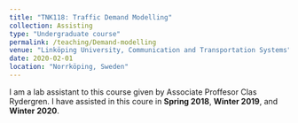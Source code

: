 ```yaml
---
title: "TNK118: Traffic Demand Modelling"
collection: Assisting
type: "Undergraduate course"
permalink: /teaching/Demand-modelling
venue: "Linköping University, Communication and Transportation Systems"
date: 2020-02-01
location: "Norrköping, Sweden"
---
```


I am a lab assistant to this course given by Associate Proffesor Clas Rydergren. I have assisted in this coure in **Spring 2018**, **Winter 2019**, and **Winter 2020**.
